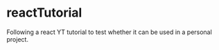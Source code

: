# reactTutorial
Following a react YT tutorial to test whether it can be used in a personal project.
